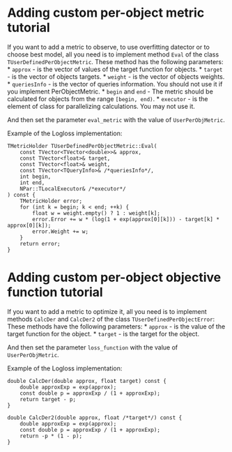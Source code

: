 # Adding custom per-object metric tutorial

If you want to add a metric to observe, to use overfitting datector or to choose best model,
all you need is to implement method `Eval` of the class `TUserDefinedPerObjectMetric`.
These method has the following parameters:
    * `approx` - is the vector of values of the target function for objects.
    * `target` - is the vector of objects targets.
    * `weight` - is the vector of objects weights.
    * `queriesInfo` - is the vector of queries information. You should not use it if you implement PerObjectMetric.
    * `begin` and `end` - The metric should be calculated for objects from the range `[begin, end)`.
    * `executor` - is the element of class for parallelizing calculations. You may not use it.

And then set the parameter `eval_metric` with the value of `UserPerObjMetric`.

Example of the Logloss implementation:
```
TMetricHolder TUserDefinedPerObjectMetric::Eval(
    const TVector<TVector<double>>& approx,
    const TVector<float>& target,
    const TVector<float>& weight,
    const TVector<TQueryInfo>& /*queriesInfo*/,
    int begin,
    int end,
    NPar::TLocalExecutor& /*executor*/
) const {
    TMetricHolder error;
    for (int k = begin; k < end; ++k) {
        float w = weight.empty() ? 1 : weight[k];
        error.Error += w * (log(1 + exp(approx[0][k])) - target[k] * approx[0][k]);
        error.Weight += w;
    }
    return error;
}
```

# Adding custom per-object objective function tutorial

If you want to add a metric to optimize it, all you need is to implement
methods `CalcDer` and `CalcDer2` of the class `TUserDefinedPerObjectError`:
These methods have the following parameters:
    * `approx` - is the value of the target function for the object.
    * `target` - is the target for the object.

And then set the parameter `loss_function` with the value of `UserPerObjMetric`.

Example of the Logloss implementation:
```
double CalcDer(double approx, float target) const {
    double approxExp = exp(approx);
    const double p = approxExp / (1 + approxExp);
    return target - p;
}

double CalcDer2(double approx, float /*target*/) const {
    double approxExp = exp(approx);
    const double p = approxExp / (1 + approxExp);
    return -p * (1 - p);
}
```
